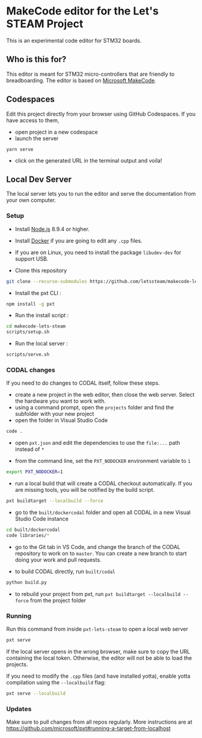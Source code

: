 # MakeCode editor for the Let's STEAM Project

This is an experimental code editor for STM32 boards.

## Who is this for?

This editor is meant for STM32 micro-controllers that are friendly to breadboarding. The editor is based on [Microsoft MakeCode](https://makecode.com).

## Codespaces

Edit this project directly from your browser using GitHub Codespaces. If you have access to them,

* open project in a new codespace
* launch the server

```
yarn serve
```

* click on the generated URL in the terminal output and voila!

## Local Dev Server

The local server lets you to run the editor and serve the documentation from your own computer.

### Setup

- Install [Node.js](https://nodejs.org/) 8.9.4 or higher.
- Install [Docker](https://www.docker.com/) if you are going to edit any `.cpp` files.

- If you are on Linux, you need to install the package `libudev-dev` for support USB.

- Clone this repository

```sh
git clone --recurse-submodules https://github.com/letssteam/makecode-lets-steam.git
```

- Install the pxt CLI :

```sh
npm install -g pxt
```

- Run the install script :

```sh
cd makecode-lets-steam
scripts/setup.sh
```

- Run the local server :

```sh
scripts/serve.sh
```

### CODAL changes

If you need to do changes to CODAL itself, follow these steps.

- create a new project in the web editor, then close the web server. Select the hardware you want to work with.
- using a command prompt, open the `projects` folder and find the subfolder with your new project
- open the folder in Visual Studio Code

```sh
code .
```

- open `pxt.json` and edit the dependencies to use
  the `file:...` path instead of `*`

- from the command line, set the `PXT_NODOCKER` environment variable to `1`

```sh
export PXT_NODOCKER=1
```

- run a local build that will create a CODAL checkout automatically.
  If you are missing tools, you will be notified by the build script.

```sh
pxt buildtarget --localbuild --force
```

- go to the `built/dockercodal` folder and open all CODAL in a new Visual Studio Code instance

```sh
cd built/dockercodal
code libraries/*
```

- go to the Git tab in VS Code, and change the branch of the CODAL repository to work on to `master`. You can create a new branch to start doing your work and pull requests.

- to build CODAL directly, run `built/codal`

```sh
python build.py
```

- to rebuild your project from pxt, run `pxt buildtarget --localbuild --force` from the project folder

### Running

Run this command from inside `pxt-lets-steam` to open a local web server

```sh
pxt serve
```

If the local server opens in the wrong browser, make sure to copy the URL containing the local token.
Otherwise, the editor will not be able to load the projects.

If you need to modify the `.cpp` files (and have installed yotta), enable yotta compilation using the `--localbuild` flag:

```sh
pxt serve --localbuild
```

### Updates

Make sure to pull changes from all repos regularly. More instructions are at https://github.com/microsoft/pxt#running-a-target-from-localhost
